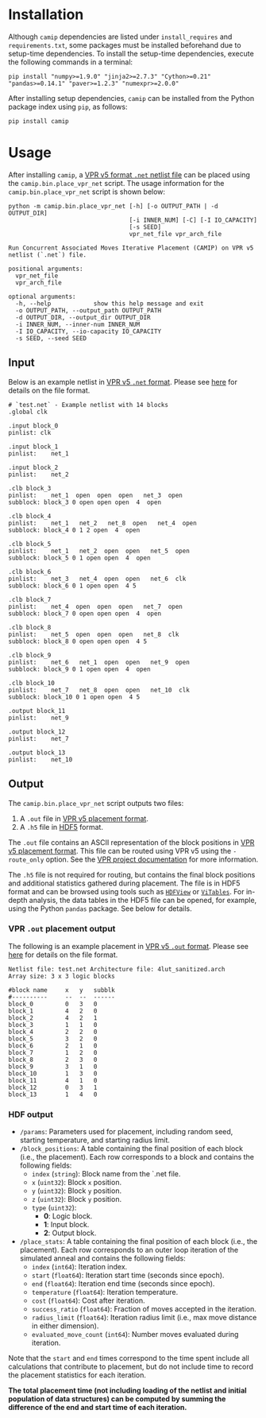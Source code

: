 # Installation #

Although `camip` dependencies are listed under `install_requires` and
`requirements.txt`, some packages must be installed beforehand due to
setup-time dependencies.  To install the setup-time dependencies, execute the
following commands in a terminal:

    pip install "numpy>=1.9.0" "jinja2>=2.7.3" "Cython>=0.21" "pandas>=0.14.1" "paver>=1.2.3" "numexpr>=2.0.0"

After installing setup dependencies, `camip` can be installed from the Python
package index using `pip`, as follows:

    pip install camip


# Usage #

After installing `camip`, a [VPR v5 format `.net` netlist file][1] can be
placed using the `camip.bin.place_vpr_net` script.  The usage information for
the `camip.bin.place_vpr_net` script is shown below:


    python -m camip.bin.place_vpr_net [-h] [-o OUTPUT_PATH | -d OUTPUT_DIR]
                                      [-i INNER_NUM] [-C] [-I IO_CAPACITY]
                                      [-s SEED]
                                      vpr_net_file vpr_arch_file

    Run Concurrent Associated Moves Iterative Placement (CAMIP) on VPR v5
    netlist (`.net`) file.

    positional arguments:
      vpr_net_file
      vpr_arch_file

    optional arguments:
      -h, --help            show this help message and exit
      -o OUTPUT_PATH, --output_path OUTPUT_PATH
      -d OUTPUT_DIR, --output_dir OUTPUT_DIR
      -i INNER_NUM, --inner-num INNER_NUM
      -I IO_CAPACITY, --io-capacity IO_CAPACITY
      -s SEED, --seed SEED

## Input ##

Below is an example netlist in [VPR v5 `.net` format][1].  Please see [here][1]
for details on the file format.

    # `test.net` - Example netlist with 14 blocks
    .global clk

    .input block_0
    pinlist: clk

    .input block_1
    pinlist:    net_1

    .input block_2
    pinlist:    net_2

    .clb block_3
    pinlist:    net_1  open  open  open   net_3  open
    subblock: block_3 0 open open open  4  open

    .clb block_4
    pinlist:    net_1   net_2   net_8  open   net_4  open
    subblock: block_4 0 1 2 open  4  open

    .clb block_5
    pinlist:    net_1   net_2  open  open   net_5  open
    subblock: block_5 0 1 open open  4  open

    .clb block_6
    pinlist:    net_3   net_4  open  open   net_6  clk
    subblock: block_6 0 1 open open  4 5

    .clb block_7
    pinlist:    net_4  open  open  open   net_7  open
    subblock: block_7 0 open open open  4  open

    .clb block_8
    pinlist:    net_5  open  open  open   net_8  clk
    subblock: block_8 0 open open open  4 5

    .clb block_9
    pinlist:    net_6   net_1  open  open   net_9  open
    subblock: block_9 0 1 open open  4  open

    .clb block_10
    pinlist:    net_7   net_8  open  open   net_10  clk
    subblock: block_10 0 1 open open  4 5

    .output block_11
    pinlist:    net_9

    .output block_12
    pinlist:    net_7

    .output block_13
    pinlist:    net_10

## Output ##

The `camip.bin.place_vpr_net` script outputs two files:

 1. A `.out` file in [VPR v5 placement format][1].
 2. A `.h5` file in [HDF5][2] format.

The `.out` file contains an ASCII representation of the block positions in [VPR
v5 placement format][1].  This file can be routed using VPR v5 using the
`-route_only` option.  See the [VPR project documentation][2] for more
information.

The `.h5` file is not required for routing, but contains the final block
positions and additional statistics gathered during placement.  The file is in
HDF5 format and can be browsed using tools such as [`HDFView`][3] or
[`ViTables`][4].  For in-depth analysis, the data tables in the HDF5 file can
be opened, for example, using the Python `pandas` package.  See below for
details.


### VPR `.out` placement output ###

The following is an example placement in [VPR v5 `.out` format][1].  Please see
[here][1] for details on the file format.

    Netlist file: test.net Architecture file: 4lut_sanitized.arch
    Array size: 3 x 3 logic blocks

    #block name     x   y   subblk
    #----------     --  --  ------
    block_0         0   3   0
    block_1         4   2   0
    block_2         4   2   1
    block_3         1   1   0
    block_4         2   2   0
    block_5         3   2   0
    block_6         2   1   0
    block_7         1   2   0
    block_8         2   3   0
    block_9         3   1   0
    block_10        1   3   0
    block_11        4   1   0
    block_12        0   3   1
    block_13        1   4   0


### HDF output ###

 - `/params`: Parameters used for placement, including random seed, starting
   temperature, and starting radius limit.
 - `/block_positions`: A table containing the final position of each block
   (i.e., the placement).  Each row corresponds to a block and contains the
   following fields:
   * `index` (`string`): Block name from the `.net file.
   * `x` (`uint32`): Block `x` position.
   * `y` (`uint32`): Block `y` position.
   * `z` (`uint32`): Block `y` position.
   * `type` (`uint32`):
     - **0**: Logic block.
     - **1**: Input block.
     - **2**: Output block.
 - `/place_stats`: A table containing the final position of each block
   (i.e., the placement).  Each row corresponds to an outer loop iteration of
   the simulated anneal and contains the following fields:
   * `index` (`int64`): Iteration index.
   * `start` (`float64`): Iteration start time (seconds since epoch).
   * `end` (`float64`): Iteration end time (seconds since epoch).
   * `temperature` (`float64`): Iteration temperature.
   * `cost` (`float64`): Cost after iteration.
   * `success_ratio` (`float64`): Fraction of moves accepted in the iteration.
   * `radius_limit` (`float64`): Iteration radius limit (i.e., max move distance
     in either dimension).
   * `evaluated_move_count` (`int64`): Number moves evaluated during iteration.

Note that the `start` and `end` times correspond to the time spent include all
calculations that contribute to placement, but do not include time to record
the placement statistics for each iteration.

**The total placement time (not including loading of the netlist and initial
population of data structures) can be computed by summing the difference of the
end and start time of each iteration.**


[1]: http://www.eecg.toronto.edu/~vaughn/challenge/netlist.html
[2]: http://www.hdfgroup.org/HDF5/
[3]: http://www.hdfgroup.org/products/java/hdfview/
[4]: http://vitables.org/
